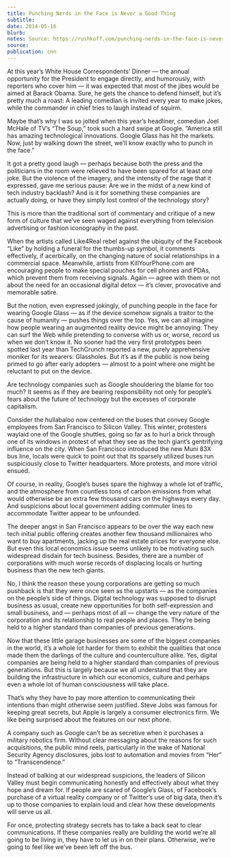 ```yaml
---
title: Punching Nerds in the Face is Never a Good Thing
subtitle: 
date: 2014-05-16
blurb: 
notes: Source: https://rushkoff.com/punching-nerds-in-the-face-is-never-a-good-thing/ . Date from CV.
source: 
publication: cnn
---
```


At this year’s White House Correspondents’ Dinner — the annual opportunity for the President to engage directly, and humorously, with reporters who cover him — it was expected that most of the jibes would be aimed at Barack Obama. Sure, he gets the chance to defend himself, but it’s pretty much a roast: A leading comedian is invited every year to make jokes, while the commander in chief tries to laugh instead of squirm.

Maybe that’s why I was so jolted when this year’s headliner, comedian Joel McHale of TV’s “The Soup,” took such a hard swipe at Google. “America still has amazing technological innovations. Google Glass has hit the markets. Now, just by walking down the street, we’ll know exactly who to punch in the face.”

It got a pretty good laugh — perhaps because both the press and the politicians in the room were relieved to have been spared for at least one joke. But the violence of the imagery, and the intensity of the rage that it expressed, gave me serious pause: Are we in the midst of a new kind of tech industry backlash? And is it for something these companies are actually doing, or have they simply lost control of the technology story?

This is more than the traditional sort of commentary and critique of a new form of culture that we’ve seen waged against everything from television advertising or fashion iconography in the past.

When the artists called Like4Real rebel against the ubiquity of the Facebook “Like” by holding a funeral for the thumbs-up symbol, it comments effectively, if acerbically, on the changing nature of social relationships in a commercial space. Meanwhile, artists from KillYourPhone.com are encouraging people to make special pouches for cell phones and PDAs, which prevent them from receiving signals. Again — agree with them or not about the need for an occasional digital detox — it’s clever, provocative and memorable satire.

But the notion, even expressed jokingly, of punching people in the face for wearing Google Glass — as if the device somehow signals a traitor to the cause of humanity — pushes things over the top. Yes, we can all imagine how people wearing an augmented reality device might be annoying: They can surf the Web while pretending to converse with us or, worse, record us when we don’t know it. No sooner had the very first prototypes been spotted last year than TechCrunch reported a new, purely apprehensive moniker for its wearers: Glassholes. But it’s as if the public is now being primed to go after early adopters — almost to a point where one might be reluctant to put on the device.

Are technology companies such as Google shouldering the blame for too much? It seems as if they are bearing responsibility not only for people’s fears about the future of technology but the excesses of corporate capitalism.

Consider the hullabaloo now centered on the buses that convey Google employees from San Francisco to Silicon Valley. This winter, protesters waylaid one of the Google shuttles, going so far as to hurl a brick through one of its windows in protest of what they see as the tech giant’s gentrifying influence on the city. When San Francisco introduced the new Muni 83X bus line, locals were quick to point out that its sparsely utilized buses run suspiciously close to Twitter headquarters. More protests, and more vitriol ensued.

Of course, in reality, Google’s buses spare the highway a whole lot of traffic, and the atmosphere from countless tons of carbon emissions from what would otherwise be an extra few thousand cars on the highways every day. And suspicions about local government adding commuter lines to accommodate Twitter appear to be unfounded.

The deeper angst in San Francisco appears to be over the way each new tech initial public offering creates another few thousand millionaires who want to buy apartments, jacking up the real estate prices for everyone else. But even this local economics issue seems unlikely to be motivating such widespread disdain for tech business. Besides, there are a number of corporations with much worse records of displacing locals or hurting business than the new tech giants.

No, I think the reason these young corporations are getting so much pushback is that they were once seen as the upstarts — as the companies on the people’s side of things. Digital technology was supposed to disrupt business as usual, create new opportunities for both self-expression and small business, and — perhaps most of all — change the very nature of the corporation and its relationship to real people and places. They’re being held to a higher standard than companies of previous generations.

Now that these little garage businesses are some of the biggest companies in the world, it’s a whole lot harder for them to exhibit the qualities that once made them the darlings of the culture and counterculture alike. Yes, digital companies are being held to a higher standard than companies of previous generations. But this is largely because we all understand that they are building the infrastructure in which our economics, culture and perhaps even a whole lot of human consciousness will take place.

That’s why they have to pay more attention to communicating their intentions than might otherwise seem justified. Steve Jobs was famous for keeping great secrets, but Apple is largely a consumer electronics firm. We like being surprised about the features on our next phone.

A company such as Google can’t be as secretive when it purchases a military robotics firm. Without clear messaging about the reasons for such acquisitions, the public mind reels, particularly in the wake of National Security Agency disclosures, jobs lost to automation and movies from “Her” to “Transcendence.”

Instead of balking at our widespread suspicions, the leaders of Silicon Valley must begin communicating honestly and effectively about what they hope and dream for. If people are scared of Google’s Glass, of Facebook’s purchase of a virtual reality company or of Twitter’s use of big data, then it’s up to those companies to explain loud and clear how these developments will serve us all.

For once, protecting strategy secrets has to take a back seat to clear communications. If these companies really are building the world we’re all going to be living in, they have to let us in on their plans. Otherwise, we’re going to feel like we’ve been left off the bus.

